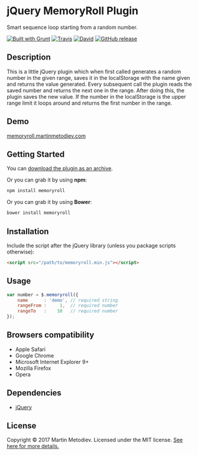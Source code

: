 # jQuery MemoryRoll Plugin

Smart sequence loop starting from a random number.

[![Built with Grunt](https://cdn.gruntjs.com/builtwith.svg)](http://gruntjs.com/) [![Travis](https://img.shields.io/travis/martinmethod/memoryroll.svg)](https://travis-ci.org/martinmethod/memoryroll) [![David](https://img.shields.io/david/dev/martinmethod/memoryroll.svg)](https://david-dm.org/martinmethod/memoryroll?type=dev) [![GitHub release](https://img.shields.io/github/release/martinmethod/memoryroll.svg)](https://github.com/martinmethod/memoryroll/releases/latest)

## Description

This is a little jQuery plugin which when first called generates a random number in the given range, saves it in the localStorage with the name given and returns the value generated. Every subsequent call the plugin reads the saved number and returns the next one in the range. After doing this, the plugin saves the new value. If the number in the localStorage is the upper range limit it loops around and returns the first number in the range.

## Demo

<a href="http://memoryroll.martinmetodiev.com" target="_blank">memoryroll.martinmetodiev.com</a>

## Getting Started

You can [download the plugin as an archive][zip].

[zip]: https://github.com/martinmethod/memoryroll/zipball/master

Or you can grab it by using **npm**:

```javascript
npm install memoryroll
```

Or you can grab it by using **Bower**:

```javascript
bower install memoryroll
```

## Installation

Include the script after the jQuery library (unless you package scripts otherwise):

```html
<script src="/path/to/memoryroll.min.js"></script>
```

## Usage

``` javascript
var number = $.memoryroll({
    name      : 'demo', // required string
    rangeFrom :     1,  // required number
    rangeTo   :    10   // required number
});
```

## Browsers compatibility

- Apple Safari
- Google Chrome
- Microsoft Internet Explorer 9+
- Mozilla Firefox
- Opera

## Dependencies

- [jQuery][jq]

[jq]: https://github.com/jquery/jquery.git

## License

Copyright © 2017 Martin Metodiev. Licensed under the MIT license. [See here for more details.][licence]

[licence]: https://raw.github.com/martinmethod/memoryroll/master/LICENSE-MIT